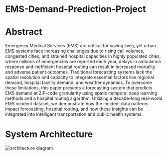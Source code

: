 # EMS-Demand-Prediction-Project

# Abstract

Emergency Medical Services (EMS) are critical for saving lives, yet urban EMS systems face increasing challenges due to rising call volumes, congested cities, and strained hospital capacities In highly populated cities, where millions of emergencies are reported each year, delays in ambulance response and inefficient hospital routing can result in increased mortality and adverse patient outcomes. Traditional forecasting systems lack the spatial resolution and capacity to integrate essential factors like regional demand, hospital facility demand, and weather dynamics. To overcome these limitations, this paper presents a forecasting system that predicts EMS demand at ZIP-code granularity using spatio-temporal deep learning methods and a hospital routing algorithm. Utilizing a decade-long real-world EMS incident dataset, we demonstrate how the incident data patterns impact forecasting, hospital routing, and how these insights can be integrated into intelligent transportation and public health systems.

# System Architecture

![architecture diagram](https://github.com/user-attachments/assets/04faf995-8e8f-4c22-9f90-f8fa67c230a6)
